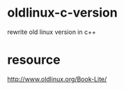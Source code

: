 # oldlinux-c-version
rewrite old linux version in c++



# resource
http://www.oldlinux.org/Book-Lite/  
